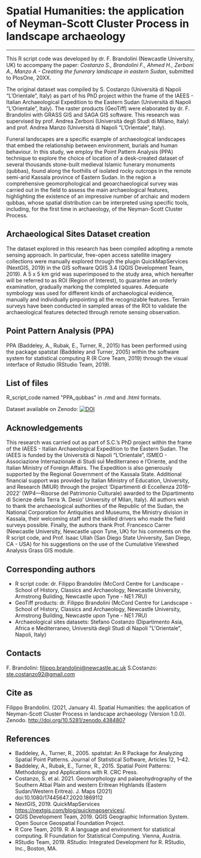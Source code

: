 # Spatial Humanities: the application of Neyman-Scott Cluster Process in landscape archaeology
---
This R script code was developed by dr. F. Brandolini (Newcastle University, UK) to accompany the paper: *Costanzo S., Brandolini F., Ahmed H., Zerboni A., Manzo A - Creating the funerary landscape in eastern Sudan*, submitted to PlosOne, 20XX.

The original dataset was compiled by S. Costanzo (Università di Napoli “L’Orientale”, Italy) as part of his PhD project within the frame of the IAEES - Italian Archaeological Expedition to the Eastern Sudan (Università di Napoli “L’Orientale”, Italy). The raster products (GeoTiff) were elaborated by dr. F. Brandolini with GRASS GIS and SAGA GIS software. This research was supervised by prof. Andrea Zerboni (Università degli Studi di Milano, Italy) and prof. Andrea Manzo (Università di Napoli “L’Orientale”, Italy).

Funeral landscapes are a specific example of archaeological landscapes that embed the relationship between environment, burials and human behaviour. In this study, we employ the 
Point Pattern Analysis (PPA) technique to explore the choice of location of a desk-created dataset of several thousands stone-built medieval Islamic funerary monuments (qubbas), 
found along the foothills of isolated rocky outcrops in the remote semi-arid Kassala province of Eastern Sudan. In the region a comprehensive geomorphological and geoarchaeological survey was carried out in the field to assess the main archaeological features, highlighting the existence of an impressive number of archaic and modern qubbas, whose spatial distribution can be interpreted using specific tools, including, for the first time in archaeology, of the Neyman-Scott Cluster Process.

## Archaeological Sites Dataset creation

The dataset explored in this research has been compiled adopting a remote sensing approach. In particular, free-open access satellite imagery collections were manually explored through the plugin QuickMapServices (NextGIS, 2019) in the GIS software QGIS 3.4 (QGIS Development Team, 2019). A 5 x 5 km grid was superimposed to the study area, which hereafter will be referred to as ROI (Region of Interest), to guarantee an orderly examination, gradually marking the completed squares. Adequate symbology was used for different kinds of archaeological evidence, manually and individually pinpointing all the recognizable features. Terrain surveys have been conducted in sampled areas of the ROI to validate the archaeological features detected through remote sensing observation.

## Point Pattern Analysis (PPA)

PPA (Baddeley, A., Rubak, E., Turner, R., 2015) has been performed using the package spatstat (Baddeley and Turner, 2005) within the software system 
for statistical computing R (R Core Team, 2019) through the visual interface of Rstudio (RStudio Team, 2019).


## List of files 
R_script_code named "PPA_qubbas" in .rmd and .html formats.

Dataset available on Zenodo: [![DOI](https://zenodo.org/badge/DOI/10.5281/zenodo.4576163.svg)](https://doi.org/10.5281/zenodo.4576163)

## Acknowledgements
This research was carried out as part of S.C.’s PhD project within the frame of the IAEES - Italian Archaeological Expedition to the Eastern Sudan. The IAEES is funded by the Università di Napoli “L’Orientale”, ISMEO - Associazione Internazionale di Studi sul Mediterraneo e l’Oriente, and the Italian Ministry of Foreign Affairs. The Expedition is also generously supported by the Regional Government of the Kassala State. Additional financial support was provided by Italian Ministry of Education, University, and Research (MIUR) through the project ‘Dipartimenti di Eccellenza 2018–2022’ (WP4—Risorse del Patrimonio Culturale) awarded to the Dipartimento di Scienze della Terra ‘A. Desio’ University of Milan, Italy). All authors wish to thank the archaeological authorities of the Republic of the Sudan, the National Corporation for Antiquities and Museums, the Ministry division in Kassala, their welcoming staff and the skilled drivers who made the field surveys possible.  Finally, the authors thank Prof. Francesco Carrer (Newcastle University, Newcastle upon Tyne, UK) for his comments on the R script code, and Prof. Isaac Ullah (San Diego State University, San Diego, CA - USA) for his suggestions on the use of the Cumulative Viewshed Analysis Grass GIS module.

## Corresponding authors

- R script code: dr. Filippo Brandolini (McCord Centre for Landscape - School of History, Classics and Archaeology, Newcastle University, Armstrong Building, Newcastle upon Tyne - NE1 7RU)
- GeoTiff products: dr. Filippo Brandolini (McCord Centre for Landscape - School of History, Classics and Archaeology, Newcastle University, Armstrong Building, Newcastle upon Tyne - NE1 7RU)
- Archaeological sites datasets: Stefano Costanzo (Dipartimento Asia, Africa e Mediterraneo, Università degli Studi di Napoli "L'Orientale", Napoli, Italy)

## Contacts

F. Brandolini: filippo.brandolini@newcastle.ac.uk
S.Costanzo: ste.costanzo92@gmail.com

## Cite as

Filippo Brandolini. (2021, January 4). Spatial Humanities: the application of Neyman-Scott Cluster Process in landscape archaeology (Version 1.0.0). Zenodo. http://doi.org/10.5281/zenodo.4384807

## References

- Baddeley, A., Turner, R., 2005. spatstat: An R Package for Analyzing Spatial Point Patterns. Journal of Statistical Software, Articles 12, 1–42.
- Baddeley, A., Rubak, E., Turner, R., 2015. Spatial Point Patterns: Methodology and Applications with R. CRC Press.
- Costanzo, S. et al. 2021. Geomorphology and palaeohydrography of the Southern Atbai Plain and western Eritrean Highlands (Eastern Sudan/Western Eritrea). J. Maps (2021)                      doi:10.1080/17445647.2020.1869112
- NextGIS, 2019. QuickMapServices https://nextgis.com/blog/quickmapservices/.
- QGIS Development Team, 2019. QGIS Geographic Information System. Open Source Geospatial Foundation Project.
- R Core Team, 2019. R: A language and environment for statistical computing. R Foundation for Statistical Computing. Vienna, Austria.
- RStudio Team, 2019. RStudio: Integrated Development for R. RStudio, Inc., Boston, MA.
